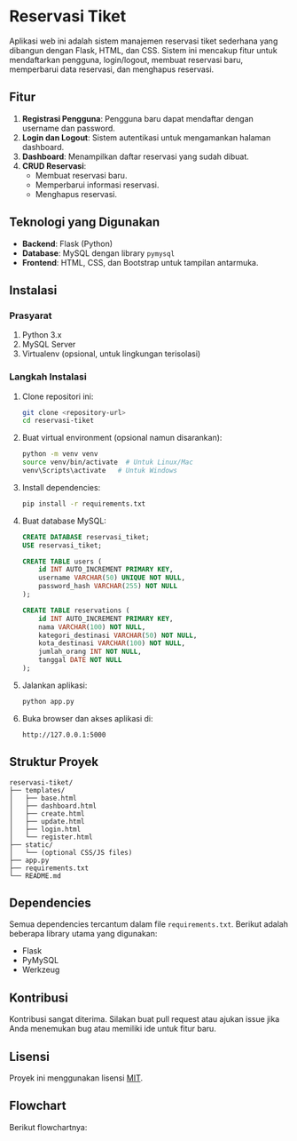 # Reservasi Tiket

Aplikasi web ini adalah sistem manajemen reservasi tiket sederhana yang dibangun dengan Flask, HTML, dan CSS. Sistem ini mencakup fitur untuk mendaftarkan pengguna, login/logout, membuat reservasi baru, memperbarui data reservasi, dan menghapus reservasi.

## Fitur
1. **Registrasi Pengguna**: Pengguna baru dapat mendaftar dengan username dan password.
2. **Login dan Logout**: Sistem autentikasi untuk mengamankan halaman dashboard.
3. **Dashboard**: Menampilkan daftar reservasi yang sudah dibuat.
4. **CRUD Reservasi**:
   - Membuat reservasi baru.
   - Memperbarui informasi reservasi.
   - Menghapus reservasi.

## Teknologi yang Digunakan
- **Backend**: Flask (Python)
- **Database**: MySQL dengan library `pymysql`
- **Frontend**: HTML, CSS, dan Bootstrap untuk tampilan antarmuka.

## Instalasi

### Prasyarat
1. Python 3.x
2. MySQL Server
3. Virtualenv (opsional, untuk lingkungan terisolasi)

### Langkah Instalasi
1. Clone repositori ini:
   ```bash
   git clone <repository-url>
   cd reservasi-tiket
   ```

2. Buat virtual environment (opsional namun disarankan):
   ```bash
   python -m venv venv
   source venv/bin/activate  # Untuk Linux/Mac
   venv\Scripts\activate   # Untuk Windows
   ```

3. Install dependencies:
   ```bash
   pip install -r requirements.txt
   ```

4. Buat database MySQL:
   ```sql
   CREATE DATABASE reservasi_tiket;
   USE reservasi_tiket;

   CREATE TABLE users (
       id INT AUTO_INCREMENT PRIMARY KEY,
       username VARCHAR(50) UNIQUE NOT NULL,
       password_hash VARCHAR(255) NOT NULL
   );

   CREATE TABLE reservations (
       id INT AUTO_INCREMENT PRIMARY KEY,
       nama VARCHAR(100) NOT NULL,
       kategori_destinasi VARCHAR(50) NOT NULL,
       kota_destinasi VARCHAR(100) NOT NULL,
       jumlah_orang INT NOT NULL,
       tanggal DATE NOT NULL
   );
   ```

5. Jalankan aplikasi:
   ```bash
   python app.py
   ```

6. Buka browser dan akses aplikasi di:
   ```
   http://127.0.0.1:5000
   ```

## Struktur Proyek
```
reservasi-tiket/
├── templates/
│   ├── base.html
│   ├── dashboard.html
│   ├── create.html
│   ├── update.html
│   ├── login.html
│   └── register.html
├── static/
│   └── (optional CSS/JS files)
├── app.py
├── requirements.txt
└── README.md
```

## Dependencies
Semua dependencies tercantum dalam file `requirements.txt`. Berikut adalah beberapa library utama yang digunakan:
- Flask
- PyMySQL
- Werkzeug

## Kontribusi
Kontribusi sangat diterima. Silakan buat pull request atau ajukan issue jika Anda menemukan bug atau memiliki ide untuk fitur baru.

## Lisensi
Proyek ini menggunakan lisensi [MIT](LICENSE).

## Flowchart
Berikut flowchartnya: 
